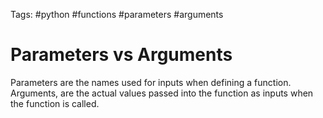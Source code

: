 Tags: #python #functions #parameters #arguments

# Parameters vs Arguments
Parameters are the names used for inputs when defining a function. Arguments, are the actual values passed into the function as inputs when the function is called.

